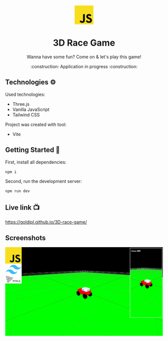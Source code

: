 <p align="center">
    <img src="./public/javascript.svg" height="60"/>
</p>

<h1 align="center">3D Race Game</h1>
<p align="center">Wanna have some fun? Come on & let's play this game!</p>

<p align="center">:construction: Application in progress :construction:</p>

## Technologies :gear:

Used technologies:

- Three.js
- Vanilla JavaScript
- Tailwind CSS

Project was created with tool:

- Vite

## Getting Started :checkered_flag:

First, install all dependencies:

```bash
npm i
```

Second, run the development server:

```bash
npm run dev
```

## Live link :tv:

https://goldipl.github.io/3D-race-game/

## Screenshots

![](./src/screenshots/screenshot01.jpg)
